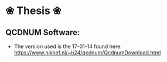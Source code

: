 # &#10048; Thesis &#10048;

## QCDNUM Software:
- The version used is the 17-01-14 found here: https://www.nikhef.nl/~h24/qcdnum/QcdnumDownload.html

